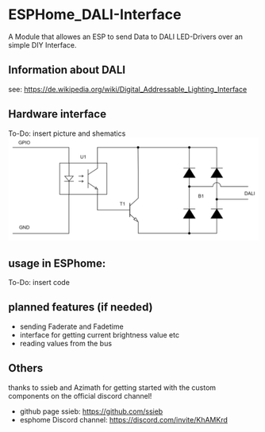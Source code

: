 # ESPHome_DALI-Interface
A Module that allowes an ESP to send Data to DALI LED-Drivers over an simple DIY Interface.

## Information about DALI

see: https://de.wikipedia.org/wiki/Digital_Addressable_Lighting_Interface

## Hardware interface

To-Do: insert picture and shematics 
![a Image](schematic.PNG)

## usage in ESPhome:

To-Do: insert code


## planned features (if needed)

- sending Faderate and Fadetime
- interface for getting current brightness value etc
- reading values from the bus

## Others

thanks to ssieb and Azimath for getting started with the custom components on the official discord channel!

- github page ssieb: 				https://github.com/ssieb
- esphome Discord channel: 	https://discord.com/invite/KhAMKrd
